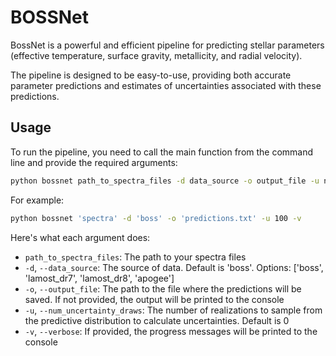 # BOSSNet

BossNet is a powerful and efficient pipeline for predicting stellar parameters (effective temperature, surface gravity, metallicity, and radial velocity).

The pipeline is designed to be easy-to-use, providing both accurate parameter predictions and estimates of uncertainties associated with these predictions.

## Usage

To run the pipeline, you need to call the main function from the command line and provide the required arguments:

```bash
python bossnet path_to_spectra_files -d data_source -o output_file -u num_uncertainty_draws -v
```

For example:

```bash
python bossnet 'spectra' -d 'boss' -o 'predictions.txt' -u 100 -v
```

Here's what each argument does:

- `path_to_spectra_files`: The path to your spectra files
- `-d`, `--data_source`: The source of data. Default is 'boss'. Options: ['boss', 'lamost_dr7', 'lamost_dr8', 'apogee']
- `-o`, `--output_file`: The path to the file where the predictions will be saved. If not provided, the output will be printed to the console
- `-u`, `--num_uncertainty_draws`: The number of realizations to sample from the predictive distribution to calculate uncertainties. Default is 0
- `-v`, `--verbose`: If provided, the progress messages will be printed to the console

